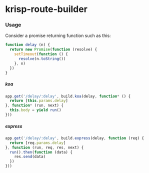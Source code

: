 # krisp-route-builder

### Usage

Consider a promise returning function such as this:

```js
function delay (n) {
  return new Promise(function (resolve) {
    setTimeout(function () {
      resolve(n.toString())
    }, n)
  })
}
```

##### koa

```js
app.get('/delay/:delay', build.koa(delay, function* () {
  return [this.params.delay]
}, function* (run, next) {
  this.body = yield run()
}))
```

##### express

```js
app.get('/delay/:delay', build.express(delay, function (req) {
  return [req.params.delay]
}, function (run, req, res, next) {
  run().then(function (data) {
    res.send(data)
  })
}))
```
